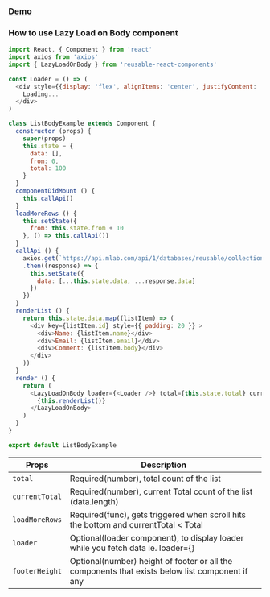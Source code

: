 ### [Demo](https://gallant4473.github.io/docs/#/lazybody)

### How to use Lazy Load on Body component
```js
import React, { Component } from 'react'
import axios from 'axios'
import { LazyLoadOnBody } from 'reusable-react-components'

const Loader = () => (
  <div style={{display: 'flex', alignItems: 'center', justifyContent: 'center', height: 50}} >
    Loading...
  </div>
)

class ListBodyExample extends Component {
  constructor (props) {
    super(props)
    this.state = {
      data: [],
      from: 0,
      total: 100
    }
  }
  componentDidMount () {
    this.callApi()
  }
  loadMoreRows () {
    this.setState({
      from: this.state.from + 10
    }, () => this.callApi())
  }
  callApi () {
    axios.get(`https://api.mlab.com/api/1/databases/reusable/collections/list?apiKey=NfffJPK4idTah_JmhYQk_AQ6SOMdRi34&l=10&sk=${this.state.from}`)
    .then((response) => {
      this.setState({
        data: [...this.state.data, ...response.data]
      })
    })
  }
  renderList () {
    return this.state.data.map((listItem) => (
      <div key={listItem.id} style={{ padding: 20 }} >
        <div>Name: {listItem.name}</div>
        <div>Email: {listItem.email}</div>
        <div>Comment: {listItem.body}</div>
      </div>
    ))
  }
  render () {
    return (
      <LazyLoadOnBody loader={<Loader />} total={this.state.total} currentTotal={this.state.data.length} loadMoreRows={() => this.loadMoreRows()} >
        {this.renderList()}
      </LazyLoadOnBody>
    )
  }
}

export default ListBodyExample

```

Props                     | Description
------------------------|-----------
`total`          | Required(number), total count of the list 
`currentTotal`                | Required(number), current Total count of the list (data.length)
`loadMoreRows`                | Required(func), gets triggered when scroll hits the bottom and currentTotal < Total
`loader`        | Optional(loader component), to display loader while you fetch data ie. loader={<Loader />}
`footerHeight`  | Optional(number) height of footer or all the components that exists below list component if any
